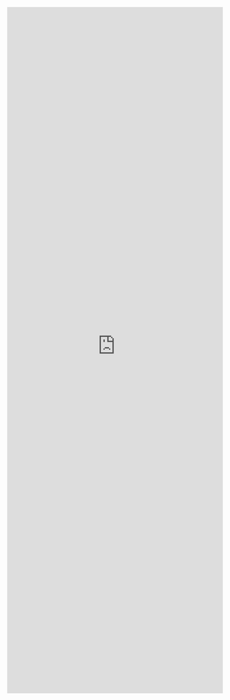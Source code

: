 <iframe 
    title='ResizeGroup Examples'
    src='https://fabricweb.z5.web.core.windows.net/pr-deploy-site/refs/pull/9333/merge/fabric-website-resources/dist/index.html#/examples/resizegroup?docsExample=true'
    frameborder='no'
    height='1600'
    style='width: 100%;'
>